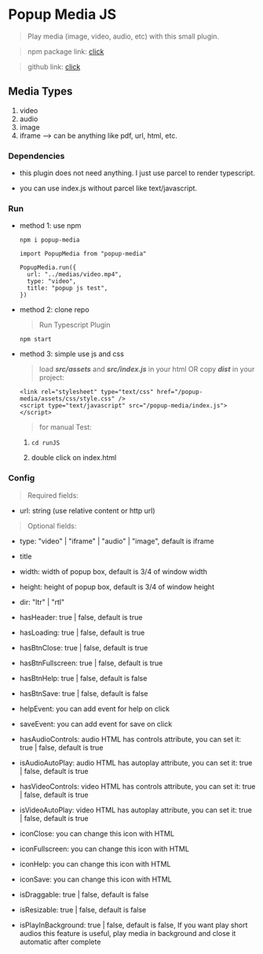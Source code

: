 # Popup Media JS

> Play media (image, video, audio, etc) with this small plugin.

> npm package link: [click](https://www.npmjs.com/package/popup-media)

> github link: [click](https://github.com/amirhoseinh73/PopupJS)

## Media Types

1. video
2. audio
3. image
4. iframe --> can be anything like pdf, url, html, etc.

### Dependencies

- this plugin does not need anything. I just use parcel to render typescript.

- you can use index.js without parcel like text/javascript.

### Run

- method 1: use npm

  ```
  npm i popup-media
  ```

  ```
  import PopupMedia from "popup-media"

  PopupMedia.run({
    url: "../medias/video.mp4",
    type: "video",
    title: "popup js test",
  })

  ```

- method 2: clone repo

  > Run Typescript Plugin

  ```
  npm start
  ```

- method 3: simple use js and css

  > load **_src/assets_** and **_src/index.js_** in your html OR copy **_dist_** in your project:

  ```
  <link rel="stylesheet" type="text/css" href="/popup-media/assets/css/style.css" />
  <script type="text/javascript" src="/popup-media/index.js"></script>
  ```

  > for manual Test:

  1.  ```
      cd runJS
      ```
  2.  double click on index.html

### **Config**

> Required fields:

- url: string (use relative content or http url)

> Optional fields:

- type: "video" | "iframe" | "audio" | "image", default is iframe
- title
- width: width of popup box, default is 3/4 of window width
- height: height of popup box, default is 3/4 of window height

- dir: "ltr" | "rtl"

- hasHeader: true | false, default is true
- hasLoading: true | false, default is true

- hasBtnClose: true | false, default is true
- hasBtnFullscreen: true | false, default is true

- hasBtnHelp: true | false, default is false
- hasBtnSave: true | false, default is false

- helpEvent: you can add event for help on click
- saveEvent: you can add event for save on click

- hasAudioControls: audio HTML has controls attribute, you can set it: true | false, default is true
- isAudioAutoPlay: audio HTML has autoplay attribute, you can set it: true | false, default is true

- hasVideoControls: video HTML has controls attribute, you can set it: true | false, default is true
- isVideoAutoPlay: video HTML has autoplay attribute, you can set it: true | false, default is true

- iconClose: you can change this icon with HTML
- iconFullscreen: you can change this icon with HTML
- iconHelp: you can change this icon with HTML
- iconSave: you can change this icon with HTML

- isDraggable: true | false, default is false
- isResizable: true | false, default is false

- isPlayInBackground: true | false, default is false, If you want play short audios this feature is useful, play media in background and close it automatic after complete
